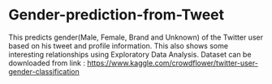 # Gender-prediction-from-Tweet
This predicts gender(Male, Female, Brand and Unknown) of the Twitter user based on his tweet and profile information. This also shows some interesting relationships using Exploratory Data Analysis.
Dataset can be downloaded from link : https://www.kaggle.com/crowdflower/twitter-user-gender-classification
